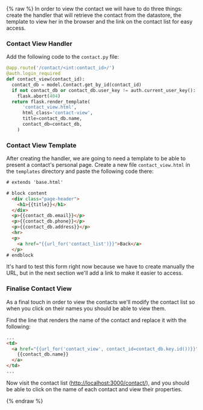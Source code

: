 {% raw %} In order to view the contact we will have to do three things: create the handler that will retrieve the contact from the datastore, the template to view her in the browser and the link on the contact list for easy access.

### Contact View Handler

Add the following code to the `contact.py` file:

```python
@app.route('/contact/<int:contact_id>/')
@auth.login_required
def contact_view(contact_id):
  contact_db = model.Contact.get_by_id(contact_id)
  if not contact_db or contact_db.user_key != auth.current_user_key():
    flask.abort(404)
  return flask.render_template(
      'contact_view.html',
      html_class='contact-view',
      title=contact_db.name,
      contact_db=contact_db,
    )
```

### Contact View Template

After creating the handler, we are going to need a template to be able to present a contact's personal page. Create a new file `contact_view.html` in the `templates` directory and paste the following code there:

```html
# extends 'base.html'

# block content
  <div class="page-header">
    <h1>{{title}}</h1>
  </div>
  <p>{{contact_db.email}}</p>
  <p>{{contact_db.phone}}</p>
  <p>{{contact_db.address}}</p>
  <hr>
  <p>
    <a href="{{url_for('contact_list')}}">Back</a>
  </p>
# endblock
```

It's hard to test this form right now because we have to create manually the URL, but in the next section we'll add a link to make it easier to access.

### Finalise Contact View

As a final touch in order to view the contacts we'll modify the contact list so when you click on their names you should be able to view them.

Find the line that renders the name of the contact and replace it with the following:

```html
...
<td>
  <a href="{{url_for('contact_view', contact_id=contact_db.key.id())}}">
    {{contact_db.name}}
  </a>
</td>
...
```

Now visit the contact list ([http://localhost:3000/contact/](http://localhost:3000/contact/)), and you should be able to click on the name of each contact and view their properties.

{% endraw %}
